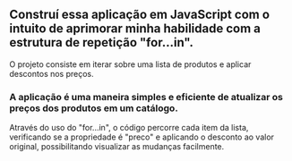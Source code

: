 ## Construí essa aplicação em JavaScript com o intuito de aprimorar minha habilidade com a estrutura de repetição "for...in". 

O projeto consiste em iterar sobre uma lista de produtos e aplicar descontos nos preços.

### A aplicação é uma maneira simples e eficiente de atualizar os preços dos produtos em um catálogo. 

Através do uso do "for...in", o código percorre cada item da lista, verificando se a propriedade é "preco" e aplicando o desconto ao valor original, possibilitando visualizar as mudanças facilmente.